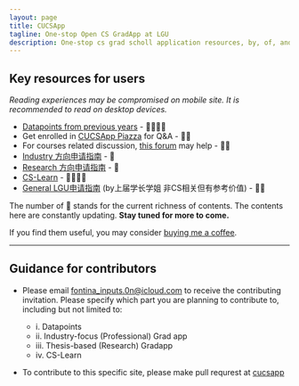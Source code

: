 ```yaml
---
layout: page
title: CUCSApp
tagline: One-stop Open CS GradApp at LGU
description: One-stop cs grad scholl application resources, by, of, and for LGUers
---
```


## Key resources for users

*Reading experiences may be compromised on mobile site. It is recommended to read on desktop devices.*

- [Datapoints from previous years](pages/data_point.html) - 🌟🌟🌟🌟
- Get enrolled in [CUCSApp Piazza](https://piazza.com/link.cuhk.edu.cn/spring2023/cucsapp) for Q&A - 🌟🌟
- For courses related discussion, [this forum](https://issues.cuhksz.xuanyangxu.com) may help - 🌟🌟
- [Industry 方向申请指南](pages/industry_app.html) - 🌟
- [Research 方向申请指南](pages/research_app.html) - 🌟
- [CS-Learn](pages/cs_learn.html) - 🌟🌟🌟🌟
- [General LGU申请指南](pages/gag.html) (by上届学长学姐 非CS相关但有参考价值) - 🌟🌟

The number of 🌟 stands for the current richness of contents. The contents here are constantly updating. **Stay tuned for more to come.**

If you find them useful, you may consider [buying me a coffee](https://www.buymeacoffee.com/cucs).

---

## Guidance for contributors

- Please email [fontina_inputs.0n@icloud.com](mailto:fontina_inputs.0n@icloud.com) to receive the contributing invitation. Please specify which part you are planning to contribute to, including but not limited to:
  - i. Datapoints
  - ii. Industry-focus (Professional) Grad app
  - iii. Thesis-based (Research) Gradapp
  - iv. CS-Learn

- To contribute to this specific site, please make pull requrest at [cucsapp](https://github.com/philipzhux/cucsapp)